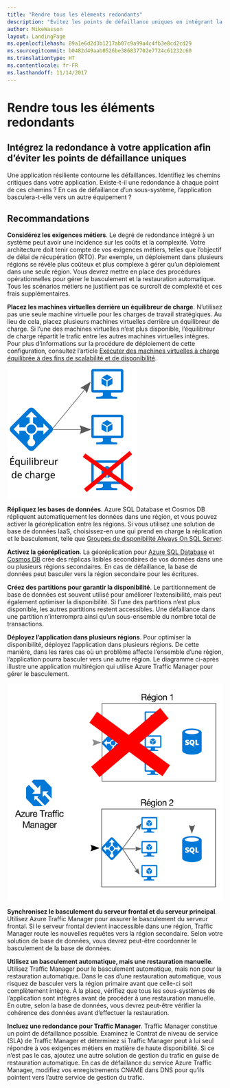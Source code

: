 ```yaml
---
title: "Rendre tous les éléments redondants"
description: "Évitez les points de défaillance uniques en intégrant la redondance à votre application."
author: MikeWasson
layout: LandingPage
ms.openlocfilehash: 89a1e6d2d3b1217ab07c9a99a4c4fb3e8cd2cd29
ms.sourcegitcommit: b0482d49aab0526be386837702e7724c61232c60
ms.translationtype: HT
ms.contentlocale: fr-FR
ms.lasthandoff: 11/14/2017
---
```

# <a name="make-all-things-redundant"></a>Rendre tous les éléments redondants

## <a name="build-redundancy-into-your-application-to-avoid-having-single-points-of-failure"></a>Intégrez la redondance à votre application afin d’éviter les points de défaillance uniques

Une application résiliente contourne les défaillances. Identifiez les chemins critiques dans votre application. Existe-t-il une redondance à chaque point de ces chemins ? En cas de défaillance d’un sous-système, l’application basculera-t-elle vers un autre équipement ?

## <a name="recommendations"></a>Recommandations 

**Considérez les exigences métiers**. Le degré de redondance intégré à un système peut avoir une incidence sur les coûts et la complexité. Votre architecture doit tenir compte de vos exigences métiers, telles que l’objectif de délai de récupération (RTO). Par exemple, un déploiement dans plusieurs régions se révèle plus coûteux et plus complexe à gérer qu’un déploiement dans une seule région. Vous devrez mettre en place des procédures opérationnelles pour gérer le basculement et la restauration automatique. Tous les scénarios métiers ne justifient pas ce surcroît de complexité et ces frais supplémentaires.

**Placez les machines virtuelles derrière un équilibreur de charge**. N’utilisez pas une seule machine virtuelle pour les charges de travail stratégiques. Au lieu de cela, placez plusieurs machines virtuelles derrière un équilibreur de charge. Si l’une des machines virtuelles n’est plus disponible, l’équilibreur de charge répartit le trafic entre les autres machines virtuelles intègres. Pour plus d’informations sur la procédure de déploiement de cette configuration, consultez l’article [Exécuter des machines virtuelles à charge équilibrée à des fins de scalabilité et de disponibilité][multi-vm-blueprint].

![](./images/load-balancing.svg)

**Répliquez les bases de données**. Azure SQL Database et Cosmos DB répliquent automatiquement les données dans une région, et vous pouvez activer la géoréplication entre les régions. Si vous utilisez une solution de base de données IaaS, choisissez-en une qui prend en charge la réplication et le basculement, telle que [Groupes de disponibilité Always On SQL Server][sql-always-on]. 

**Activez la géoréplication**. La géoréplication pour [Azure SQL Database][sql-geo-replication] et [Cosmos DB][docdb-geo-replication] crée des réplicas lisibles secondaires de vos données dans une ou plusieurs régions secondaires. En cas de défaillance, la base de données peut basculer vers la région secondaire pour les écritures.

**Créez des partitions pour garantir la disponibilité**. Le partitionnement de base de données est souvent utilisé pour améliorer l’extensibilité, mais peut également optimiser la disponibilité. Si l’une des partitions n’est plus disponible, les autres partitions restent accessibles. Une défaillance dans une partition n’interrompra ainsi qu’un sous-ensemble du nombre total de transactions. 

**Déployez l’application dans plusieurs régions**. Pour optimiser la disponibilité, déployez l’application dans plusieurs régions. De cette manière, dans les rares cas où un problème affecte l’ensemble d’une région, l’application pourra basculer vers une autre région. Le diagramme ci-après illustre une application multirégion qui utilise Azure Traffic Manager pour gérer le basculement.

![](images/failover.svg)

**Synchronisez le basculement du serveur frontal et du serveur principal**. Utilisez Azure Traffic Manager pour assurer le basculement du serveur frontal. Si le serveur frontal devient inaccessible dans une région, Traffic Manager route les nouvelles requêtes vers la région secondaire. Selon votre solution de base de données, vous devrez peut-être coordonner le basculement de la base de données. 

**Utilisez un basculement automatique, mais une restauration manuelle**. Utilisez Traffic Manager pour le basculement automatique, mais non pour la restauration automatique. Dans le cas d’une restauration automatique, vous risquez de basculer vers la région primaire avant que celle-ci soit complètement intègre. À la place, vérifiez que tous les sous-systèmes de l’application sont intègres avant de procéder à une restauration manuelle. En outre, selon la base de données, vous devrez peut-être vérifier la cohérence des données avant d’effectuer la restauration.

**Incluez une redondance pour Traffic Manager**. Traffic Manager constitue un point de défaillance possible. Examinez le Contrat de niveau de service (SLA) de Traffic Manager et déterminez si Traffic Manager peut à lui seul répondre à vos exigences métiers en matière de haute disponibilité. Si ce n’est pas le cas, ajoutez une autre solution de gestion du trafic en guise de restauration automatique. En cas de défaillance du service Azure Traffic Manager, modifiez vos enregistrements CNAME dans DNS pour qu’ils pointent vers l’autre service de gestion du trafic.



<!-- links -->

[multi-vm-blueprint]: ../../reference-architectures/virtual-machines-windows/multi-vm.md

[cassandra]: http://cassandra.apache.org/
[docdb-geo-replication]: /azure/documentdb/documentdb-distribute-data-globally
[sql-always-on]: https://msdn.microsoft.com/library/hh510230.aspx
[sql-geo-replication]: /azure/sql-database/sql-database-geo-replication-overview
